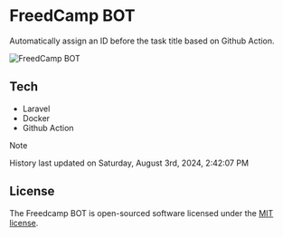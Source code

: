 # FreedCamp BOT

Automatically assign an ID before the task title based on Github Action.

![FreedCamp BOT](https://repository-images.githubusercontent.com/737932867/7d34798b-2680-471c-b089-a78a718d3d6a)

## Tech

- Laravel
- Docker
- Github Action

> [!NOTE]  
> History last updated on Saturday, August 3rd, 2024, 2:42:07 PM

## License

The Freedcamp BOT is open-sourced software licensed under the [MIT license](https://opensource.org/licenses/MIT).
